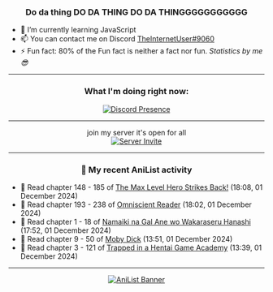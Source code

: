<div align="center">

### Do da thing DO DA THING DO DA THINGGGGGGGGGGG
</div>

- 🌱 I’m currently learning JavaScript
- 📫 You can contact me on Discord [TheInternetUser#9060](https://discord.com/users/534117072796385300)
- ⚡ Fun fact: 80% of the Fun fact is neither a fact nor fun. _Statistics by me 😎_
<hr>

<div align="center">

### What I'm doing right now:
[![Discord Presence](https://lanyard.cnrad.dev/api/534117072796385300)](https://discord.com/users/534117072796385300)
<hr>

join my server it's open for all <br>
[![Server Invite](https://invidget.switchblade.xyz/bfYgVHxrSs)](https://discord.gg/bfYgVHxrSs)

<hr>
  
### 🌸 My recent AniList activity

</div>

<!-- ANILIST_ACTIVITY:start -->

-   📖 Read chapter 148 - 185 of [The Max Level Hero Strikes Back!](https://anilist.co/manga/125636) (18:08, 01 December 2024)
-   📖 Read chapter 193 - 238 of [Omniscient Reader](https://anilist.co/manga/119257) (18:02, 01 December 2024)
-   📖 Read chapter 1 - 18 of [Namaiki na Gal Ane wo Wakaraseru Hanashi](https://anilist.co/manga/179506) (17:52, 01 December 2024)
-   📖 Read chapter 9 - 50 of [Moby Dick](https://anilist.co/manga/172094) (13:51, 01 December 2024)
-   📖 Read chapter 3 - 121 of [Trapped in a Hentai Game Academy](https://anilist.co/manga/151601) (13:39, 01 December 2024)

<!-- ANILIST_ACTIVITY:end -->
<hr>

<div align="center">

[![AniList Banner](https://img.anili.st/User/929966)](https://anilist.co/user/TheInternetUser)

<!-- ![Profile views](https://gpvc.arturio.dev/TheInternetUse7) Since 2023-01-09 -->
<br>


</div>
